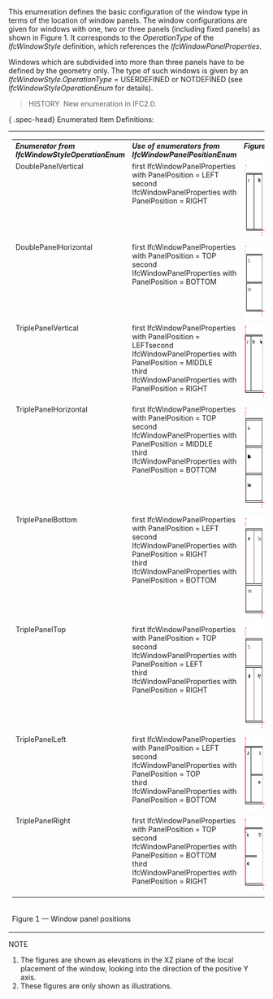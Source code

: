 ﻿This enumeration defines the basic configuration of the window type in terms of the location of window panels. The window configurations are given for windows with one, two or three panels (including fixed panels) as shown in Figure 1. It corresponds to the _OperationType_ of the _IfcWindowStyle_ definition, which references the _IfcWindowPanelProperties_.

Windows which are subdivided into more than three panels have to be defined by the geometry only. The type of such windows is given by an _IfcWindowStyle.OperationType_ = USERDEFINED or NOTDEFINED (see _IfcWindowStyleOperationEnum_ for details).

> HISTORY&nbsp; New enumeration in IFC2.0.

{ .spec-head}
Enumerated Item Definitions:

<table><tr><td>
	 <table class="gridtable"> 
		<tr valign="top"> 
		  <th width="30%" valign="top" align="left"><em>Enumerator from IfcWindowStyleOperationEnum</em></th> 
		  <th width="30%" valign="top" align="left"><em>Use of enumerators from IfcWindowPanelPositionEnum</em></th> 
		  <th width="23%" valign="top" align="left"><em>Figure</em></th> 
		</tr> 
		<tr valign="top"> 
		  <td width="30%" valign="top" align="left">DoublePanelVertical</td> 
		  <td width="30%" valign="top" align="left">first
			 IfcWindowPanelProperties with PanelPosition = LEFT<br>second
			 IfcWindowPanelProperties with PanelPosition = RIGHT</td> 
		  <td width="23%" valign="top" align="left"><img src="../../../../../../figures/ifcwindowpanelpositionenum-fig01.gif" width="152" height="151" border="0"></td> 
		</tr> 
		<tr valign="top"> 
		  <td width="30%" valign="top" align="left">DoublePanelHorizontal</td> 
		  <td width="30%" valign="top" align="left">first
			 IfcWindowPanelProperties with PanelPosition = TOP<br>second
			 IfcWindowPanelProperties with PanelPosition = BOTTOM</td> 
		  <td width="23%" valign="top" align="left"><img src="../../../../../../figures/ifcwindowpanelpositionenum-fig02.gif" width="152" height="151" border="0"></td> 
		</tr> 
		<tr valign="top"> 
		  <td width="30%" valign="top" align="left">TriplePanelVertical</td> 
		  <td width="30%" valign="top" align="left">first
			 IfcWindowPanelProperties with PanelPosition = LEFT<be>second
			 IfcWindowPanelProperties with PanelPosition = MIDDLE<br>third
			 IfcWindowPanelProperties with PanelPosition = RIGHT</be></td> 
		  <td width="23%" valign="top" align="left"><img src="../../../../../../figures/ifcwindowpanelpositionenum-fig03.gif" width="209" height="152" border="0"></td> 
		</tr> 
		<tr valign="top"> 
		  <td width="30%" valign="top" align="left">TriplePanelHorizontal </td> 
		  <td width="30%" valign="top" align="left">first
			 IfcWindowPanelProperties with PanelPosition = TOP<br>second
			 IfcWindowPanelProperties with PanelPosition = MIDDLE<br>third
			 IfcWindowPanelProperties with PanelPosition = BOTTOM</td> 
		  <td width="23%" valign="top" align="left"><img src="../../../../../../figures/ifcwindowpanelpositionenum-fig04.gif" width="151" height="208" border="0"></td> 
		</tr> 
		<tr valign="top"> 
		  <td width="30%" valign="top" align="left">TriplePanelBottom</td> 
		  <td width="30%" valign="top" align="left">first
			 IfcWindowPanelProperties with PanelPosition = LEFT<br>second
			 IfcWindowPanelProperties with PanelPosition = RIGHT<br>third
			 IfcWindowPanelProperties with PanelPosition = BOTTOM</td> 
		  <td width="23%" valign="top" align="left"><img src="../../../../../../figures/ifcwindowpanelpositionenum-fig05.gif" width="151" height="208" border="0"></td> 
		</tr> 
		<tr valign="top"> 
		  <td width="30%" valign="top" align="left">TriplePanelTop</td> 
		  <td width="30%" valign="top" align="left">first
			 IfcWindowPanelProperties with PanelPosition = TOP<br>second
			 IfcWindowPanelProperties with PanelPosition = LEFT<br>third
			 IfcWindowPanelProperties with PanelPosition = RIGHT</td> 
		  <td width="23%" valign="top" align="left"><img src="../../../../../../figures/ifcwindowpanelpositionenum-fig06.gif" width="151" height="208" border="0"></td> 
		</tr> 
		<tr valign="top"> 
		  <td width="30%" valign="top" align="left">TriplePanelLeft</td> 
		  <td width="30%" valign="top" align="left">first
			 IfcWindowPanelProperties with PanelPosition = LEFT<br>second
			 IfcWindowPanelProperties with PanelPosition = TOP<br>third
			 IfcWindowPanelProperties with PanelPosition = BOTTOM</td> 
		  <td width="23%" valign="top" align="left"><img src="../../../../../../figures/ifcwindowpanelpositionenum-fig07.gif" width="209" height="152" border="0"></td> 
		</tr> 
		<tr valign="top"> 
		  <td width="30%" valign="top" align="left">TriplePanelRight</td> 
		  <td width="30%" valign="top" align="left">first
			 IfcWindowPanelProperties with PanelPosition = TOP<br>second
			 IfcWindowPanelProperties with PanelPosition = BOTTOM<br>third
			 IfcWindowPanelProperties with PanelPosition = RIGHT</td> 
		  <td width="23%" valign="top" align="left"><img src="../../../../../../figures/ifcwindowpanelpositionenum-fig08.gif" width="209" height="152" border="0"></td> 
		</tr> 
	 </table> 
</td></tr>
<tr><td><p class="figure">Figure 1 &mdash; Window panel positions</p></td></tr>
</table>

NOTE

1. The figures are shown as elevations in the XZ plane of the local placement of the window, looking into the direction of the positive Y axis.
2. These figures are only shown as illustrations.
